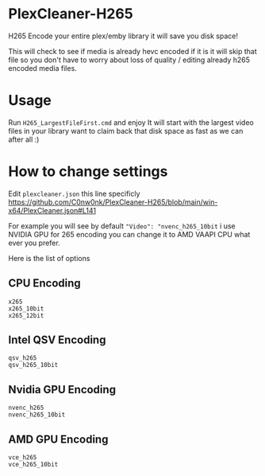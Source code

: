 # PlexCleaner-H265
H265 Encode your entire plex/emby library it will save you disk space!

This will check to see if media is already hevc encoded if it is it will skip that file so you don't have to worry about loss of quality / editing already h265 encoded media files.

# Usage

Run `H265_LargestFileFirst.cmd` and enjoy It will start with the largest video files in your library want to claim back that disk space as fast as we can after all :)


# How to change settings

Edit `plexcleaner.json` this line specificly https://github.com/C0nw0nk/PlexCleaner-H265/blob/main/win-x64/PlexCleaner.json#L141

For example you will see by default `"Video": "nvenc_h265_10bit` i use NVIDIA GPU for 265 encoding you can change it to AMD VAAPI CPU what ever you prefer.

Here is the list of options

## CPU Encoding

```
x265
x265_10bit
x265_12bit
```

## Intel QSV Encoding

```
qsv_h265
qsv_h265_10bit
```

## Nvidia GPU Encoding

```
nvenc_h265
nvenc_h265_10bit
```

## AMD GPU Encoding

```
vce_h265
vce_h265_10bit
```
